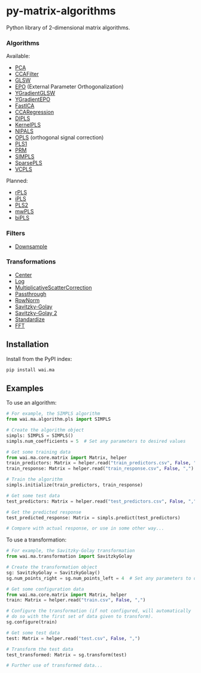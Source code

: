 # py-matrix-algorithms

Python library of 2-dimensional matrix algorithms.

### Algorithms

Available:

* [PCA](https://web.archive.org/web/20160630035830/http://statmaster.sdu.dk:80/courses/ST02/module05/module.pdf)
* [CCAFilter](http://citeseerx.ist.psu.edu/viewdoc/summary?doi=10.1.1.30.16)
* [GLSW](http://wiki.eigenvector.com/index.php?title=Advanced_Preprocessing:_Multivariate_Filtering#GLSW_Algorithm)
* [EPO](http://wiki.eigenvector.com/index.php?title=Advanced_Preprocessing:_Multivariate_Filtering#External_Parameter_Orthogonalization_.28EPO.29) (External Parameter Orthogonalization)
* [YGradientGLSW](http://wiki.eigenvector.com/index.php?title=Advanced_Preprocessing:_Multivariate_Filtering#GLSW_Algorithm)
* [YGradientEPO](http://wiki.eigenvector.com/index.php?title=Advanced_Preprocessing:_Multivariate_Filtering#External_Parameter_Orthogonalization_.28EPO.29)
* [FastICA](https://www.cs.helsinki.fi/u/ahyvarin/papers/bookfinal_ICA.pdf)
* [CCARegression]()
* [DIPLS](https://pubs.acs.org/doi/10.1021/acs.analchem.8b00498)
* [KernelPLS](http://www.plantbreeding.wzw.tum.de/fileadmin/w00bdb/www/kraemer/icml_kernelpls.pdf)
* [NIPALS](http://www.statsoft.com/textbook/partial-least-squares/#NIPALS)
* [OPLS](https://www.r-bloggers.com/evaluation-of-orthogonal-signal-correction-for-pls-modeling-osc-pls-and-opls/) (orthogonal signal correction)
* [PLS1](https://web.archive.org/web/20081001154431/http://statmaster.sdu.dk:80/courses/ST02/module07/module.pdf)
* [PRM]()
* [SIMPLS](http://www.statsoft.com/textbook/partial-least-squares/#SIMPLS)
* [SparsePLS](https://www.ncbi.nlm.nih.gov/pmc/articles/PMC2810828/)
* [VCPLS](http://or.nsfc.gov.cn/bitstream/00001903-5/485833/1/1000013952154.pdf)

Planned:

* [rPLS](https://www.researchgate.net/publication/259536250_Recursive_weighted_partial_least_squares_rPLS_An_efficient_variable_selection_method_using_PLS)
* [iPLS](https://www.researchgate.net/publication/247776629_Interval_Partial_Least-Squares_Regression_iPLS_A_Comparative_Chemometric_Study_with_an_Example_from_Near-Infrared_Spectroscopy)
* [PLS2](https://web.archive.org/web/20160702070233/http://statmaster.sdu.dk/courses/ST02/module08/module.pdf)
* [mwPLS]()
* [biPLS](https://www.academia.edu/14468430/Sequential_application_of_backward_interval_partial_least_squares_and_genetic_algorithms_for_the_selection_of_relevant_spectral_regions)

### Filters

* [Downsample]()

### Transformations

* [Center]()
* [Log]()
* [MultiplicativeScatterCorrection]()
* [Passthrough]()
* [RowNorm]()
* [Savitzky-Golay]()
* [Savitzky-Golay 2]()
* [Standardize]()
* [FFT]()

## Installation

Install from the PyPI index:

```bash
pip install wai.ma
```

## Examples

To use an algorithm:

```python
# For example, the SIMPLS algorithm
from wai.ma.algorithm.pls import SIMPLS

# Create the algorithm object
simpls: SIMPLS = SIMPLS()
simpls.num_coefficients = 5  # Set any parameters to desired values

# Get some training data
from wai.ma.core.matrix import Matrix, helper
train_predictors: Matrix = helper.read("train_predictors.csv", False, ",")
train_response: Matrix = helper.read("train_response.csv", False, ",")

# Train the algorithm
simpls.initialize(train_predictors, train_response)

# Get some test data
test_predictors: Matrix = helper.read("test_predictors.csv", False, ",")

# Get the predicted response
test_predicted_response: Matrix = simpls.predict(test_predictors)

# Compare with actual response, or use in some other way...
```

To use a transformation:

```python
# For example, the Savitzky-Golay transformation
from wai.ma.transformation import SavitzkyGolay

# Create the transformation object
sg: SavitzkyGolay = SavitzkyGolay()
sg.num_points_right = sg.num_points_left = 4  # Set any parameters to desired values

# Get some configuration data
from wai.ma.core.matrix import Matrix, helper
train: Matrix = helper.read("train.csv", False, ",")

# Configure the transformation (if not configured, will automatically
# do so with the first set of data given to transform). 
sg.configure(train)

# Get some test data
test: Matrix = helper.read("test.csv", False, ",")

# Transform the test data
test_transformed: Matrix = sg.transform(test)

# Further use of transformed data...
```
